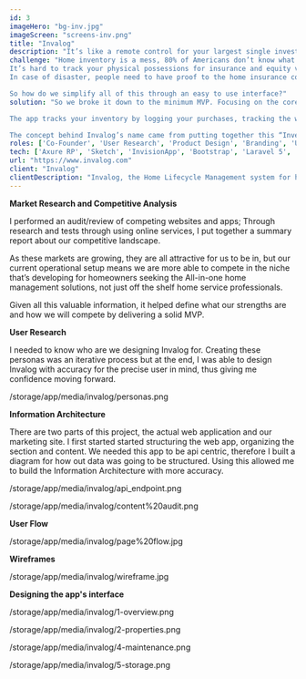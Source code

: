 ```yaml
---
id: 3
imageHero: "bg-inv.jpg"
imageScreen: "screens-inv.png"
title: "Invalog"
description: "It’s like a remote control for your largest single investment, Your Home."
challenge: "Home inventory is a mess, 80% of Americans don’t know what they own.
It’s hard to track your physical possessions for insurance and equity value.
In case of disaster, people need to have proof to the home insurance company of your home investments. You struggle to find your receipts, appliance manual, and warranties related to your home.

So how do we simplify all of this through an easy to use interface?"
solution: "So we broke it down to the minimum MVP. Focusing on the core functionality, the inventory system we took that as the foundation.

The app tracks your inventory by logging your purchases, tracking the warranties to those purchases. So you receive your real Inventory Value.

The concept behind Invalog’s name came from putting together this “Inventory Value Logging” system."
roles: ['Co-Founder', 'User Research', 'Product Design', 'Branding', 'UI/UX', 'Front-end Development', 'Back-end Development']
tech: ['Axure RP', 'Sketch', 'InvisionApp', 'Bootstrap', 'Laravel 5', 'October CMS']
url: "https://www.invalog.com"
client: "Invalog"
clientDescription: "Invalog, the Home Lifecycle Management system for home owners"
---
```

**Market Research and Competitive Analysis**

I performed an audit/review of competing websites and apps; Through research and tests through using online services, I put together a summary report about our competitive landscape.

As these markets are growing, they are all attractive for us to be in, but our current operational setup means we are more able to compete in the niche that’s developing for homeowners seeking the All-in-one home management solutions, not just off the shelf home service professionals.

Given all this valuable information, it helped define what our strengths are and how we will compete by delivering a solid MVP.


**User Research**

I needed to know who are we designing Invalog for. Creating these personas was an iterative process but at the end, I was able to design Invalog with accuracy for the precise user in mind, thus giving me confidence moving forward.

/storage/app/media/invalog/personas.png


**Information Architecture**

There are two parts of this project, the actual web application and our marketing site. I first started started structuring the web app, organizing the section and content. We needed this app to be api centric, therefore I built a diagram for how out data was going to be structured. Using this allowed me to build the Information Architecture with more accuracy.

/storage/app/media/invalog/api_endpoint.png

/storage/app/media/invalog/content%20audit.png


**User Flow**

/storage/app/media/invalog/page%20flow.jpg


**Wireframes**

/storage/app/media/invalog/wireframe.jpg

**Designing the app's interface**

/storage/app/media/invalog/1-overview.png

/storage/app/media/invalog/2-properties.png

/storage/app/media/invalog/4-maintenance.png

/storage/app/media/invalog/5-storage.png